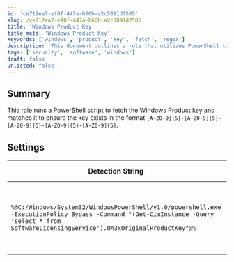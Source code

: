 ```yaml
---
id: 'ce712ea7-ef0f-447a-b60b-a2c5891d7585'
slug: /ce712ea7-ef0f-447a-b60b-a2c5891d7585
title: 'Windows Product Key'
title_meta: 'Windows Product Key'
keywords: ['windows', 'product', 'key', 'fetch', 'regex']
description: 'This document outlines a role that utilizes PowerShell to retrieve the Windows Product key and verify its format, ensuring it adheres to the specified regex pattern. It includes detailed settings and applicable operating systems for effective implementation.'
tags: ['security', 'software', 'windows']
draft: false
unlisted: false
---
```


## Summary

This role runs a PowerShell script to fetch the Windows Product key and matches it to ensure the key exists in the format `[A-Z0-9]{5}-[A-Z0-9]{5}-[A-Z0-9]{5}-[A-Z0-9]{5}-[A-Z0-9]{5}`.

## Settings

| Detection String                                                                                   | Comparator    | Result                                        | Applicable OS |
|----------------------------------------------------------------------------------------------------|---------------|-----------------------------------------------|----------------|
| `%@C:/Windows/System32/WindowsPowerShell/v1.0/powershell.exe -ExecutionPolicy Bypass -Command "(Get-CimInstance -Query 'select * from SoftwareLicensingService').OA3xOriginalProductKey"@%` | Regex Match   | `[A-Z0-9]{5}-[A-Z0-9]{5}-[A-Z0-9]{5}-[A-Z0-9]{5}-[A-Z0-9]{5}` | Windows        |


